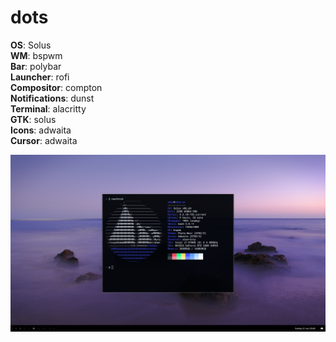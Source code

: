 # dots

**OS**:            Solus  
**WM**:            bspwm  
**Bar**:           polybar  
**Launcher**:      rofi  
**Compositor**:    compton  
**Notifications**: dunst  
**Terminal**:      alacritty  
**GTK**:           solus  
**Icons**:         adwaita  
**Cursor**:        adwaita  

![preview](preview.png)
